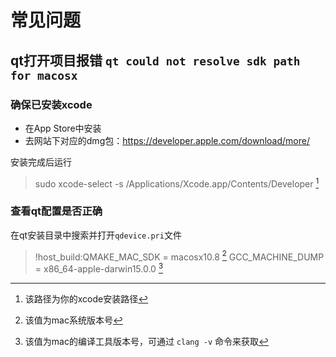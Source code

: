 <!-- TITLE: Mac -->
<!-- SUBTITLE: A quick summary of Mac -->

# 常见问题
## qt打开项目报错 `qt could not resolve sdk path for macosx`
### 确保已安装xcode

- 在App Store中安装
- 去网站下对应的dmg包：https://developer.apple.com/download/more/

安装完成后运行
>sudo xcode-select -s /Applications/Xcode.app/Contents/Developer [^xcode_path]

### 查看qt配置是否正确

在qt安装目录中搜索并打开`qdevice.pri`文件
>!host_build:QMAKE_MAC_SDK = macosx10.8 [^macos]
>GCC_MACHINE_DUMP = x86_64-apple-darwin15.0.0 [^macgcc]

[^xcode_path]:该路径为你的xcode安装路径
[^macos]:该值为mac系统版本号
[^macgcc]:该值为mac的编译工具版本号，可通过 `clang -v` 命令来获取
